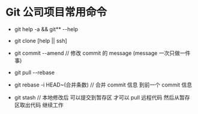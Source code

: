 # Git 公司项目常用命令

- git help -a && git** --help 

- git clone [help || ssh]

- git commit --amend  // 修改 commit 的 message (message 一次只做一件事)

- git pull --rebase

- git rebase -i HEAD~(合并条数) // 合并 commit 信息 到前一个 commit 信息
 
- git stash // 本地修改后 可以提交到暂存区 才可以 pull 远程代码 然后从暂存区取出代码 继续工作

